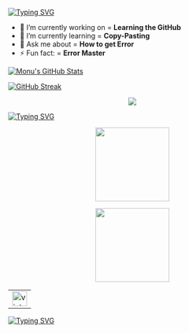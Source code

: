 [![Typing SVG](https://readme-typing-svg.herokuapp.com?font=futura&color=%23F71C13&size=40&center=true&vCenter=true&width=500&height=80&lines=Hello+Everyone%F0%9F%8E%89%F0%9F%8E%89;It's+Me+Monu%F0%9F%A5%B0)](https://git.io/typing-svg)



- 🔭 I’m currently working on = **Learning the GitHub**
- 🌱 I’m currently learning = **Copy-Pasting**
- 💬 Ask me about = **How to get Error**
- ⚡ Fun fact: = **Error Master**


[![Monu's GitHub Stats](https://github-readme-stats.vercel.app/api?username=monu70152&count_private=true&theme=aura&show_icons=true&include_all_commits=tru&title_color=008000&text_color=0000FF&icon_color=FF0000&border_radius=18&border_color=FFA500&bg_color=FFFFFF,FFA500,FFFFFF,008000)](https://github.com/monu70152)

[![GitHub Streak](https://github-readme-streak-stats.herokuapp.com?user=monu70152&theme=neon-dark&hide_border=true&date_format=j%20M%5B%20Y%5D)](https://git.io/streak-stats)

<p align = "center">
 <img src="https://activity-graph.herokuapp.com/graph?username=monu70152&theme=chartreuse-dark">


[![Typing SVG](https://readme-typing-svg.herokuapp.com?font=futura&color=%230CB5B6&size=30&center=true&vCenter=true&width=300&height=80&lines=Contact+Me%F0%9F%93%9E)](https://git.io/typing-svg)

<p align='center'>
<a href="https://t.me/Monu_ohlyan/">
<img src="https://img.shields.io/badge/Telegram-2CA5E0?style=for-the-badge&logo=telegram&logoColor=white&style=round" width="150" />
 <p align='center'>
  <a href="https://instagram.com/_monu70152">
   <img src="https://img.shields.io/badge/Instagram-ff0300?style=for-the-badge&logo=instagram&logoColor=white&style=round" width="150" />
 
 
 <table
  <tr
    <h3 align="center"> 
    <td><img src="https://profile-counter.glitch.me/monu70152/count.svg" alt="vistor count" height="30"/></td>
   </h3>
  </tr>
</table>

 
[![Typing SVG](https://readme-typing-svg.herokuapp.com?font=futura&color=%23F007F7&size=80&duration=6000&center=true&vCenter=true&width=1000&height=200&lines=Thanks+For+Visiting%F0%9F%91%8F;Have+A+Good+Day%E2%98%80%EF%B8%8F)](https://git.io/typing-svg)
